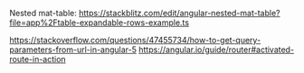 Nested mat-table: https://stackblitz.com/edit/angular-nested-mat-table?file=app%2Ftable-expandable-rows-example.ts

https://stackoverflow.com/questions/47455734/how-to-get-query-parameters-from-url-in-angular-5
https://angular.io/guide/router#activated-route-in-action

